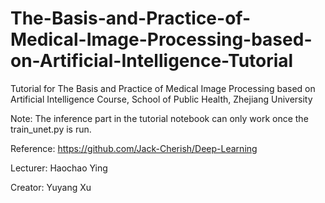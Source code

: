 # The-Basis-and-Practice-of-Medical-Image-Processing-based-on-Artificial-Intelligence-Tutorial
Tutorial for The Basis and Practice of Medical Image Processing based on Artificial Intelligence Course, School of Public Health, Zhejiang University

Note: The inference part in the tutorial notebook can only work once the train_unet.py is run.

Reference: https://github.com/Jack-Cherish/Deep-Learning




Lecturer: Haochao Ying

Creator: Yuyang Xu
